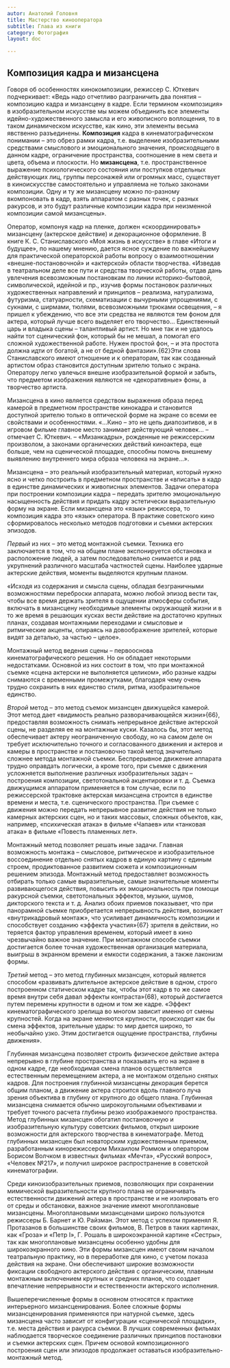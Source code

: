 ```yaml
---
autor: Анатолий Головня
title: Мастерство кинооператора
subtitle: Глава из книги
category: Фотография
layout: doc

---
```

## Композиция кадра и мизансцена
Говоря об особенностях кинокомпозиции, режиссер С. Юткевич подчеркивает: «Ведь надо отчетливо разграничить два понятия – композицию кадра и мизансцену в кадре. Если термином «композиция» в изобразительном искусстве мы можем объединить все элементы идейно-художественного замысла и его живописного воплощения, то в таком динамическом искусстве, как кино, эти элементы весьма явственно разъединены. **Композиция** кадра в кинематографическом понимании – это обрез рамки кадра, т.е. выделение изобразительными средствами смыслового и эмоционального значения, происходящего в данном кадре, ограничение пространства, соотношение в нем света и цвета, объема и плоскости. Но **мизансцена**, т.е. пространственное выражение психологического состояния или поступков отдельных действующих лиц, группы персонажей или огромных масс, существует в киноискусстве самостоятельно и управляема не только законами композиции. Одну и ту же мизансцену можно по-разному вкомпоновать в кадр, взять аппаратом с разных точек, с разных ракурсов, и это будут различные композиции кадра при неизменной композиции самой мизансцены».

Оператор, компонуя кадр на пленке, должен «скоординировать» мизансцену (актерское действие) и декорационное оформление. В книге К. С. Станиславского «Моя жизнь в искусстве» в главе «Итоги и будущее», по нашему мнению, дается ясное суждение по важнейшему для практической операторской работы вопросу о взаимоотношении «внешне-постановочной» и «актерской» области творчества. «Изведав в театральном деле все пути и средства творческой работы, отдав дань увлечения всевозможным постановкам по линии историко-бытовой, символической, идейной и пр., изучив формы постановок различных художественных направлений и принципов – реализма, натурализма, футуризма, статуарности, схематизации с вычурными упрощениями, с сукнами, с ширмами, тюлями, всевозможными трюками освещения, – я пришел к убеждению, что все эти средства не являются тем фоном для актера, который лучше всего выделяет его творчество… Единственный царь и владыка сцены – талантливый артист. Но мне так и не удалось найти тот сценический фон, который бы не мешал, а помогал его сложной художественной работе. Нужен простой фон, – и эта простота должна идти от богатой, а не от бедной фантазии».{62}Эти слова Станиславского имеют отношение и к операторам, так как созданный артистом образ становится доступным зрителю только с экрана. Оператору легко увлечься внешне изобразительной формой и забыть, что предметом изображения являются не «декоративные» фоны, а творчество артиста.

Мизансцена в кино является средством выражения образа перед камерой в предметном пространстве кинокадра и становится доступной зрителю только в оптической форме на экране со всеми ее свойствами и особенностями.
«…Кино – это не цепь диапозитивов, и в игровом фильме главное место занимает действующий человек… – отмечает С. Юткевич. – «Мизанкадры», рожденные не режиссерским произволом, а законами органических действий киноактера, еще больше, чем на сценической площадке, способны помочь внешнему выявлению внутреннего мира образа человека на экране…».

Мизансцена – это реальный изобразительный материал, который нужно ясно и четко построить в предметном пространстве и «вписать» в кадр в единстве динамических и живописных элементов. Задачи оператора при построении композиции кадра – передать зрителю эмоциональную насыщенность действия и придать кадру эстетически выразительную форму на экране.
Если мизансцена это «язык» режиссера, то композиция кадра это «язык» оператора.
В практике советского кино сформировалось несколько методов подготовки и съемки актерских эпизодов.

*Первый* из них – это метод монтажной съемки. Техника его заключается в том, что на общем плане экспонируется обстановка и расположение людей, а затем последовательно снимается и ряд укрупнений различного масштаба частностей сцены. Наиболее ударные актерские действия, моменты выделяются крупным планом.

«Исходя из содержания и смысла сцены, обладая безграничными возможностями переброски аппарата, можно любой эпизод вести так, чтобы все время держать зрителя в ощущении атмосферы события, включать в мизансцену необходимые элементы окружающей жизни и в то же время в решающих кусках вести действие на достаточно крупных планах, создавая монтажными переходами и смысловые и ритмические акценты, опираясь на довоображение зрителей, которые видят за деталью, за частью – целое».

Монтажный метод ведения сцены – первооснова кинематографического решения. Но он обладает некоторыми недостатками. Основной из них состоит в том, что при монтажной съемке «сцена актерски не выполняется целиком», ибо разные кадры снимаются с временными промежутками, благодаря чему очень трудно сохранить в них единство стиля, ритма, изобразительное единство.

*Второй* метод – это метод съемок мизансцен движущейся камерой. Этот метод дает «видимость реально разворачивающейся жизни»{66}, предоставляя возможность снимать непрерывное действие актерской сцены, не разделяя ее на монтажные куски.
Казалось бы, этот метод обеспечивает актеру неограниченную свободу, но на самом деле он требует исключительно точного и согласованного движения и актеров и камеры в пространстве и постановочно такой метод значительно сложнее метода монтажной съемки. Беспрерывное движение аппарата трудно оправдать логически, а кроме того, при съемке с движения усложняется выполнение различных изобразительных задач – построения композиции, светотональной акцентировки и т. д.
Съемка движущимся аппаратом применяется в том случае, если по режиссерской трактовке актерская мизансцена строится в единстве времени и места, т.е. сценического пространства.
При съемке с движения можно передать непрерывное развитие действия не только камерных актерских сцен, но и таких массовых, сложных объектов, как, например, «психическая атака» в фильме «Чапаев» или «танковая атака» в фильме «Повесть пламенных лет».

Монтажный метод позволяет решать иные задачи. Главная возможность монтажа – смысловое, ритмическое и изобразительное воссоединение отдельно снятых кадров в единую картину с единым строем, продиктованное развитием сюжета и композиционным решением эпизода.
Монтажный метод предоставляет возможность отбирать только самые выразительные, самые значительные моменты развивающегося действия, повысить их эмоциональность при помощи ракурсной съемки, светотональных эффектов, музыки, шумов, дикторского текста и т. д.
Анализ обоих приемов показывает, что при панорамной съемке приобретается непрерывность действия, возникает «внутрикадровый монтаж», что усиливает динамичность композиции и способствует созданию «эффекта участия»{67} зрителя в действии, но теряется фактор управления временем, который имеет в кино чрезвычайно важное значение.
При монтажном способе съемки достигается более точная художественная организация материала, выигрыш в экранном времени и емкости содержания, а также лаконизм формы.

*Третий* метод – это метод глубинных мизансцен, который является способом «развивать длительное актерское действие в одном, строго построенном статическом кадре так, чтобы этот кадр в то же самое время внутри себя давал эффекты контраста»{68}, который достигается путем перемены крупности в одном и том же кадре.
«Эффект кинематографического зрелища во многом зависит именно от смены крупностей. Когда на экране меняются крупности, происходит как бы смена эффектов, зрительные удары: то мир дается широко, то необычайно узко. Этим достигается ощущение пространства, глубины движения».

Глубинная мизансцена позволяет строить физическое действие актера непрерывно в глубине пространства и показывать его на экране в одном кадре, где необходимая смена планов осуществляется естественным перемещением актера, а не монтажом отдельно снятых кадров. Для построения глубинной мизансцены декорация берется общим планом, а движение актера строится вдоль главного луча зрения объектива в глубину от крупного до общего плана. Глубинная мизансцена снимается обычно широкоугольными объективами и требует точного расчета глубины резко изображаемого пространства.
Метод глубинных мизансцен обогатил постановочную и изобразительную культуру советских фильмов, открыл широкие возможности для актерского творчества в кинематографе. Метод глубинных мизансцен был новаторским художественным приемом, разработанным кинорежиссером Михаилом Роммом и оператором Борисом Волчком в известных фильмах «Мечта», «Русский вопрос», «Человек №217», и получил широкое распространение в советской кинематографии.

Среди киноизобразительных приемов, позволяющих при сохранении мимической выразительности крупного плана не ограничивать естественности движений актера в пространстве и не изолировать его от среды и обстановки, важное значение имеют многоплановые мизансцены.
Многоплановыми мизансценами широко пользуются режиссеры Б. Барнет и Ю. Райзман. Этот метод с успехом применял Я. Протазанов в большинстве своих фильмов, В. Петров в таких картинах, как «Гроза» и «Петр I», Г. Рошаль в широкоэкранной картине «Сестры», так как многоплановые мизансцены особенно удобны для широкоэкранного кино.
Эти формы мизансцен имеют своим началом театральную практику, но в переработке для кино, с учетом показа действия на экране. Они обеспечивают широкие возможности фиксации свободного актерского действия с органическим, плавным монтажным включением крупных и средних планов, что создает впечатление непрерывности и естественности актерского исполнения.

Вышеперечисленные формы в основном относятся к практике интерьерного мизансценирования. Более сложные формы мизансценирования применяются при натурной съемке, здесь мизансцена часто зависит от конфигурации «сценической площадки», т.е. места действия и ракурса съемки.
В лучших современных фильмах наблюдается творческое соединение различных принципов постановки и съемки актерских сцен. Причем основой композиционного построения сцен или эпизодов продолжает оставаться изобразительно-монтажный метод.
